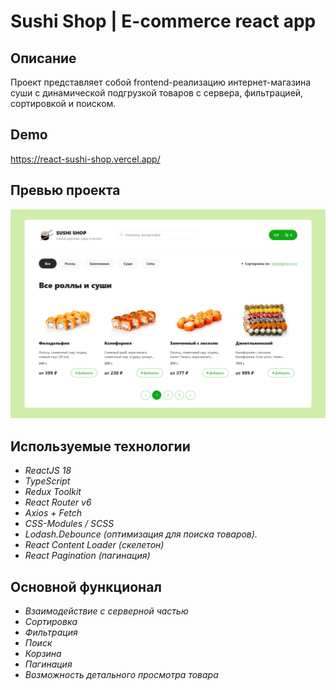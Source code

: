 # Sushi Shop | E-commerce react app

## Описание

Проект представляет собой frontend-реализацию интернет-магазина суши с динамической подгрузкой товаров с сервера, фильтрацией, сортировкой и поиском.

## Demo

https://react-sushi-shop.vercel.app/

## Превью проекта

![Превью проекта](/src/assets/img/preview-project.png)

## Используемые технологии

- _ReactJS 18_
- _TypeScript_
- _Redux Toolkit_
- _React Router v6_
- _Axios + Fetch_
- _CSS-Modules / SCSS_
- _Lodash.Debounce (оптимизация для поиска товаров)._
- _React Content Loader (скелетон)_
- _React Pagination (пагинация)_

## Основной функционал

- _Взаимодействие с серверной частью_
- _Сортировка_
- _Фильтрация_
- _Поиск_
- _Корзина_
- _Пагинация_
- _Возможность детального просмотра товара_

